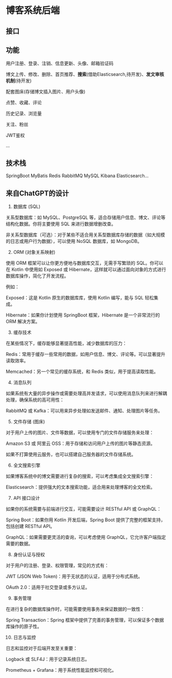 # 博客系统后端

## 接口

## 功能
用户注册、登录、注销、信息更新、头像、邮箱验证码

博文上传、修改、删除、首页推荐、**搜索**(借助Elasticsearch,待开发)、**发文审核机制**(待开发)

配套图床(存储博文插入图片、用户头像)

点赞、收藏、评论

历史记录、浏览量

关注、粉丝

JWT鉴权

...

## 技术栈
SpringBoot MyBatis Redis RabbitMQ MySQL Kibana Elasticsearch...

## 来自ChatGPT的设计
1. 数据库 (SQL)

关系型数据库：如 MySQL、PostgreSQL 等，适合存储用户信息、博文、评论等结构化数据。你将主要使用 SQL 来进行数据增删改查。

非关系型数据库（可选）：对于某些不适合用关系型数据库存储的数据（如大规模的日志或用户行为数据），可以使用 NoSQL 数据库，如 MongoDB。

2. ORM (对象关系映射)

使用 ORM 框架可以让你更方便地与数据库交互，无需手写繁琐的 SQL。你可以在 Kotlin 中使用如 Exposed 或 Hibernate，这样就可以通过面向对象的方式进行数据库操作，简化了开发流程。

例如：

Exposed：这是 Kotlin 原生的数据库库，使用 Kotlin 编写，能与 SQL 轻松集成。

Hibernate：如果你计划使用 SpringBoot 框架，Hibernate 是一个非常流行的 ORM 解决方案。

3. 缓存技术

在某些情况下，缓存能够显著提高性能，减少数据库的压力：

Redis：常用于缓存一些常用的数据，如用户信息、博文、评论等。可以显著提升读取效率。

Memcached：另一个常见的缓存系统，和 Redis 类似，用于提高读取性能。

4. 消息队列

如果系统有大量的异步操作或需要处理高并发请求，可以使用消息队列来进行解耦处理，确保系统的高可用性：

RabbitMQ 或 Kafka：可以用来异步处理如发送邮件、通知、处理图片等任务。

5. 文件存储 (图床)

对于用户上传的图片、文件等数据，可以使用专门的文件存储服务来处理：

Amazon S3 或 阿里云 OSS：用于存储和访问用户上传的图片等静态资源。

如果不打算使用云服务，也可以搭建自己服务器的文件存储系统。

6. 全文搜索引擎

如果博客系统中的博文需要进行复杂的搜索，可以考虑集成全文搜索引擎：

Elasticsearch：提供强大的文本搜索功能，适合用来处理博客的全文检索。

7. API 接口设计

如果你的系统需要与前端进行交互，可能需要设计 RESTful API 或 GraphQL：

Spring Boot：如果你用 Kotlin 开发后端，Spring Boot 提供了完整的框架支持，包括创建 RESTful API。

GraphQL：如果需要更灵活的查询，可以考虑使用 GraphQL，它允许客户端指定需要的数据。

8. 身份认证与授权

对于用户的注册、登录、权限管理，常见的方式有：

JWT (JSON Web Token)：用于无状态的认证，适用于分布式系统。

OAuth 2.0：适用于社交登录或多方认证。

9. 事务管理

在进行复杂的数据库操作时，可能需要使用事务来保证数据的一致性：

Spring Transaction：Spring 框架中提供了完善的事务管理，可以保证多个数据库操作的原子性。

10. 日志与监控

日志和监控对于后端开发至关重要：

Logback 或 SLF4J：用于记录系统日志。

Prometheus + Grafana：用于系统性能监控和可视化。

